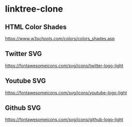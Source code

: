 # linktree-clone

## HTML Color Shades 

<https://www.w3schools.com/colors/colors_shades.asp>

## Twitter SVG 

<https://fontawesomeicons.com/svg/icons/twitter-logo-light>

## Youtube SVG 

<https://fontawesomeicons.com/svg/icons/youtube-logo-light>

## Github SVG 

<https://fontawesomeicons.com/svg/icons/github-logo-light>
